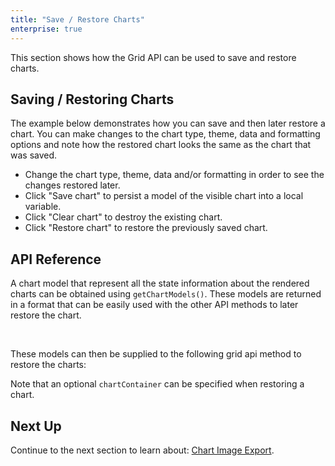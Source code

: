 ```yaml
---
title: "Save / Restore Charts"
enterprise: true
---
```


This section shows how the Grid API can be used to save and restore charts.

## Saving / Restoring Charts

The example below demonstrates how you can save and then later restore a chart. You can make changes to the chart type, theme, data and formatting options and note how the restored chart looks the same as the chart that was saved.

- Change the chart type, theme, data and/or formatting in order to see the changes restored later.
- Click "Save chart" to persist a model of the visible chart into a local variable.
- Click "Clear chart" to destroy the existing chart.
- Click "Restore chart" to restore the previously saved chart.

<grid-example title='Saving and Restoring Charts' name='saving-and-restoring-charts' type='generated' options='{ "exampleHeight": 800, "enterprise": true, "modules": ["clientside", "menu", "charts-enterprise"], "myGridReference": 1 }'></grid-example>

## API Reference

A chart model that represent all the state information about the rendered charts can be obtained using `getChartModels()`. These models are returned in a format that can be easily used with the other API methods to later restore the chart.

<api-documentation source='grid-api/api.json' section='charts' names='["getChartModels"]'></api-documentation>

<br>

<interface-documentation interfaceName="ChartModel"></interface-documentation>

These models can then be supplied to the following grid api method to restore the charts:

<api-documentation source='grid-api/api.json' section='charts' names='["restoreChart"]'></api-documentation>

Note that an optional `chartContainer` can be specified when restoring a chart.


## Next Up

Continue to the next section to learn about: [Chart Image Export](/integrated-charts-api-downloading-image/).


